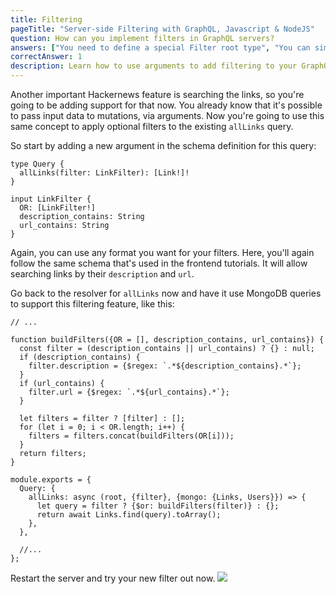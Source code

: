```yaml
---
title: Filtering
pageTitle: "Server-side Filtering with GraphQL, Javascript & NodeJS"
question: How can you implement filters in GraphQL servers?
answers: ["You need to define a special Filter root type", "You can simply use field arguments for that", "You need to use a special function from `graphql-tools`", "That's not possible yet"]
correctAnswer: 1
description: Learn how to use arguments to add filtering to your GraphQL queries.
---
```


Another important Hackernews feature is searching the links, so you're going to be adding support for that now. You already know that it's possible to pass input data to mutations, via arguments. Now you're going to use this same concept to apply optional filters to the existing `allLinks` query.

<Instruction>

So start by adding a new argument in the schema definition for this query:

```graphql(path=".../hackernews-graphql-js/src/schema/index.js")
type Query {
  allLinks(filter: LinkFilter): [Link!]!
}

input LinkFilter {
  OR: [LinkFilter!]
  description_contains: String
  url_contains: String
}
```

</Instruction>

Again, you can use any format you want for your filters. Here, you'll again follow the same schema that's used in the frontend tutorials. It will allow searching links by their `description` and `url`.

<Instruction>

Go back to the resolver for `allLinks` now and have it use MongoDB queries to support this filtering feature, like this:

```js(path=".../hackernews-graphql-js/src/schema/resolvers.js")
// ...

function buildFilters({OR = [], description_contains, url_contains}) {
  const filter = (description_contains || url_contains) ? {} : null;
  if (description_contains) {
    filter.description = {$regex: `.*${description_contains}.*`};
  }
  if (url_contains) {
    filter.url = {$regex: `.*${url_contains}.*`};
  }

  let filters = filter ? [filter] : [];
  for (let i = 0; i < OR.length; i++) {
    filters = filters.concat(buildFilters(OR[i]));
  }
  return filters;
}

module.exports = {
  Query: {
    allLinks: async (root, {filter}, {mongo: {Links, Users}}) => {
      let query = filter ? {$or: buildFilters(filter)} : {};
      return await Links.find(query).toArray();
    },
  },

  //...
};
```

</Instruction>

<Instruction>

Restart the server and try your new filter out now.
![](https://i.imgur.com/lrsChh9.png)

</Instruction>